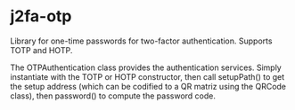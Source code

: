 # j2fa-otp
Library for one-time passwords for two-factor authentication. Supports TOTP and HOTP.

The OTPAuthentication class provides the authentication services.
Simply instantiate with the TOTP or HOTP constructor, 
then call setupPath() to get the setup address
(which can be codified to a QR matriz using the QRCode class), 
then password() to compute the password code. 

